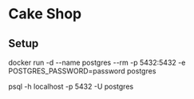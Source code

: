 
# Cake Shop

## Setup


docker run -d --name postgres --rm -p 5432:5432 -e POSTGRES_PASSWORD=password postgres

psql -h localhost -p 5432 -U postgres
